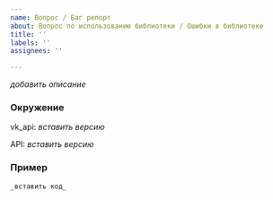 ```yaml
---
name: Вопрос / Баг репорт
about: Вопрос по использованию библиотеки / Ошибки в библиотеке
title: ''
labels: ''
assignees: ''

---
```


<!-- Символом _ выделены места, куда вводить информацию. Комментарии можно оставить -->

_добавить описание_

### Окружение
<!--
Добавьте версию vk_api. Можно получить через:
python3 -c "import vk_api;print(vk_api.__version__)"
-->
vk_api: _вставить версию_

<!--
Версию используемого API и версию API для ботов (указывается в настройках сообщества)
-->
API: _вставить версию_

### Пример
<!-- Добавьте небольшой пример кода, с которым можно повторить проблему -->
```python
_вставить код_
```
